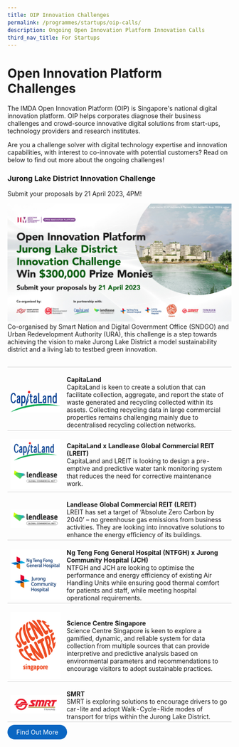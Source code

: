 ```yaml
---
title: OIP Innovation Challenges
permalink: /programmes/startups/oip-calls/
description: Ongoing Open Innovation Platform Innovation Calls
third_nav_title: For Startups
---
```

# Open Innovation Platform Challenges
The IMDA Open Innovation Platform (OIP) is Singapore's national digital innovation platform. OIP helps corporates diagnose their business challenges and crowd-source innovative digital solutions from start-ups, technology providers and research institutes. 

Are you a challenge solver with digital technology expertise and innovation capabilities, with interest to co-innovate with potential customers? Read on below to find out more about the ongoing challenges!

### Jurong Lake District Innovation Challenge
Submit your proposals by 21 April 2023, 4PM! 

<img src="/images/Programmes/OIP%20Challenges/JLD_1200x630.jpg">
<br>
Co-organised by Smart Nation and Digital Government Office (SNDGO) and Urban Redevelopment Authority (URA), this challenge is a step towards achieving the vision to make Jurong Lake District a model sustainability district and a living lab to testbed green innovation.
<br>
<br>
<table>
    <tr>
      <td style="width:25%; border-top:0.75px solid lightgrey; border-bottom:0.75px solid lightgrey;">	
            <br><img src="/images/Programmes/OIP%20Challenges/CapitaLand%20logo%20(RGB).png">
        </td>
        <td style="border-top:0.75px solid lightgrey; border-bottom:0.75px solid lightgrey;">
					<br><b>CapitaLand </b>
	        <br> CapitaLand is keen to create a solution that can facilitate collection, aggregate, and report the state of waste generated and recycling collected within its assets. Collecting recycling data in large commercial properties remains challenging mainly due to decentralised recycling collection networks.
        </td>
    </tr>
    <tr>
        <td style="width:25%; border-top:0.75px solid lightgrey; border-bottom:0.75px solid lightgrey;">
            <br><img src="/images/Programmes/OIP%20Challenges/CapitaLand%20x%20LREIT.png">
        </td>
        <td style="border-top:0.75px solid lightgrey; border-bottom:0.75px solid lightgrey;">
					<br><b>CapitaLand x Landlease Global Commercial REIT (LREIT)</b>
            <br>CapitaLand and LREIT is looking to design a pre-emptive and predictive water tank monitoring system that reduces the need for corrective maintenance work.
        </td>
    </tr>
	<tr>
        <td style="width:25%; border-top:0.75px solid lightgrey; border-bottom:0.75px solid lightgrey;">
            <br><img src="/images/Programmes/OIP%20Challenges/Lendlease.png">
        </td>
        <td style="border-top:0.75px solid lightgrey; border-bottom:0.75px solid lightgrey;">
					<br><b>Landlease Global Commercial REIT (LREIT)</b>
            <br>LREIT has set a target of ‘Absolute Zero Carbon by 2040’ – no greenhouse gas emissions from business activities. They are looking into innovative solutions to enhance the energy efficiency of its buildings.
        </td>
    </tr>			
	<tr>
      <td style="width:25%; border-top:0.75px solid lightgrey; border-bottom:0.75px solid lightgrey;">	
            <br><img src="/images/Programmes/OIP%20Challenges/NTFGH%20x%20JCH.png">
        </td>
        <td style="border-top:0.75px solid lightgrey; border-bottom:0.75px solid lightgrey;">
            <br><b>Ng Teng Fong General Hospital (NTFGH) x Jurong Community Hospital (JCH)</b>
            <br>NTFGH and JCH are looking to optimise the performance and energy efficiency of existing Air Handling Units while ensuring good thermal comfort for patients and staff, while meeting hospital operational requirements.
        </td>
    </tr>	
		<tr>
      <td style="width:25%; border-top:0.75px solid lightgrey; border-bottom:0.75px solid lightgrey;">	
            <br><img src="/images/Programmes/OIP%20Challenges/SCS%20logo%20Orange.png">
        </td>
        <td style="border-top:0.75px solid lightgrey; border-bottom:0.75px solid lightgrey;">
            <br><b>Science Centre Singapore</b>
            <br> Science Centre Singapore is keen to explore a gamified, dynamic, and reliable system for data collection from multiple sources that can provide interpretive and predictive analysis based on environmental parameters and recommendations to encourage visitors to adopt sustainable practices.
        </td>
    </tr>	
			<tr>
      <td style="width:25%; border-top:0.75px solid lightgrey; border-bottom:0.75px solid lightgrey;">	
            <br><img src="/images/Programmes/OIP%20Challenges/SMRT%20Trains%20Logo.png">
        </td>
        <td style="border-top:0.75px solid lightgrey; border-bottom:0.75px solid lightgrey;">
            <br><b>SMRT</b>
            <br> SMRT is exploring solutions to encourage drivers to go car-lite and adopt Walk-Cycle-Ride modes of transport for trips within the Jurong Lake District.
        </td>
    </tr>	
		</table>

<a href="https://www.openinnovation.sg/challenges" target="_blank" style="background-color: #0A66C2; color: white; text-decoration: none; border-radius: 100px; padding-left: 20px; padding-right: 20px; padding-top:8px; padding-bottom:8px">Find Out More</a>